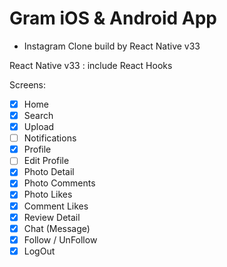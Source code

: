 # Gram iOS & Android App
- Instagram Clone build by React Native v33

React Native v33 : include React Hooks

Screens: 
- [x] Home
- [x] Search
- [x] Upload
- [ ] Notifications
- [x] Profile
- [ ] Edit Profile 
- [x] Photo Detail
- [x] Photo Comments 
- [x] Photo Likes 
- [x] Comment Likes 
- [x] Review Detail
- [x] Chat (Message)
- [x] Follow / UnFollow
- [x] LogOut